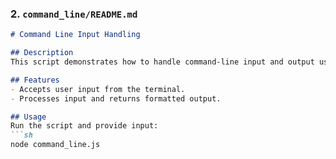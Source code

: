 
### 2. `command_line/README.md`
```md
# Command Line Input Handling

## Description
This script demonstrates how to handle command-line input and output using Node.js.

## Features
- Accepts user input from the terminal.
- Processes input and returns formatted output.

## Usage
Run the script and provide input:
```sh
node command_line.js
